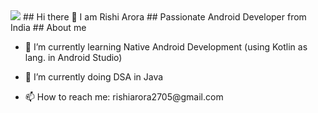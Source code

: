 <body>
  <img src = "![image](https://github.com/Rishi2705/Rishi2705/assets/149188304/8a87adb5-2b97-42b1-b0a8-5b1b2c3774b1)"
</body>
## Hi there 👋 I am Rishi Arora
## Passionate Android Developer from India
## About me 
<ul><li>
  🌱 I’m currently learning Native Android Development (using Kotlin as lang. in Android Studio)
</li></ul>
<ul><li>
  🔭 I’m currently doing DSA in Java 
</li></ul>
<ul><li>📫 How to reach me: rishiarora2705@gmail.com</li></ul>


<!--
**Rishi2705/Rishi2705** is a ✨ _special_ ✨ repository because its `README.md` (this file) appears on your GitHub profile.

Here are some ideas to get you started:

- 🔭 I’m currently working on ...
- 🌱 I’m currently learning ...
- 👯 I’m looking to collaborate on ...
- 🤔 I’m looking for help with ...
- 💬 Ask me about ...
- 📫 How to reach me: ...
- 😄 Pronouns: ...
- ⚡ Fun fact: ...
-->
